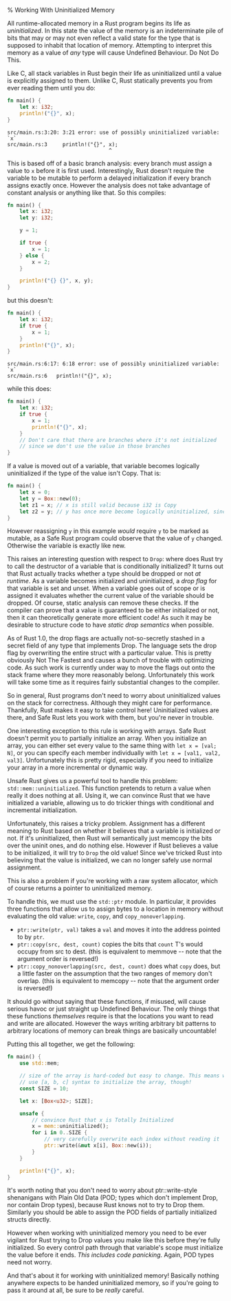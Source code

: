 % Working With Uninitialized Memory

All runtime-allocated memory in a Rust program begins its life as *uninitialized*. In this state the value of the memory is an indeterminate pile of bits that may or may not even reflect a valid state for the type that is supposed to inhabit that location of memory. Attempting to interpret this memory as a value of *any* type will cause Undefined Behaviour. Do Not Do This.

Like C, all stack variables in Rust begin their life as uninitialized until a value is explicitly assigned to them. Unlike C, Rust statically prevents you from ever reading them until you do:

```rust
fn main() {
	let x: i32;
	println!("{}", x);
}
```

```text
src/main.rs:3:20: 3:21 error: use of possibly uninitialized variable: `x`
src/main.rs:3     println!("{}", x);
                                 ^
```

This is based off of a basic branch analysis: every branch must assign a value to `x` before it
is first used. Interestingly, Rust doesn't require the variable to be mutable to perform a delayed initialization if every branch assigns exactly once. However the analysis does not take advantage of constant analysis or anything like that. So this compiles:

```rust
fn main() {
	let x: i32;
	let y: i32;

	y = 1;

	if true {
		x = 1;
	} else {
		x = 2;
	}

    println!("{} {}", x, y);
}
```

but this doesn't:

```rust
fn main() {
	let x: i32;
	if true {
		x = 1;
	}
	println!("{}", x);
}
```

```text
src/main.rs:6:17: 6:18 error: use of possibly uninitialized variable: `x`
src/main.rs:6 	println!("{}", x);
```

while this does:

```rust
fn main() {
	let x: i32;
	if true {
		x = 1;
		println!("{}", x);
	}
	// Don't care that there are branches where it's not initialized
	// since we don't use the value in those branches
}
```

If a value is moved out of a variable, that variable becomes logically uninitialized if the type
of the value isn't Copy. That is:

```rust
fn main() {
	let x = 0;
	let y = Box::new(0);
	let z1 = x; // x is still valid because i32 is Copy
	let z2 = y; // y has once more become logically uninitialized, since Box is not Copy
}
```

However reassigning `y` in this example *would* require `y` to be marked as mutable, as a
Safe Rust program could observe that the value of `y` changed. Otherwise the variable is
exactly like new.

This raises an interesting question with respect to `Drop`: where does Rust
try to call the destructor of a variable that is conditionally initialized?
It turns out that Rust actually tracks whether a type should be dropped or not *at runtime*. As a
variable becomes initialized and uninitialized, a *drop flag* for that variable is set and unset.
When a variable goes out of scope or is assigned it evaluates whether the current value of the
variable should be dropped. Of course, static analysis can remove these checks. If the compiler
can prove that a value is guaranteed to be either initialized or not, then it can theoretically
generate more efficient code! As such it may be desirable to structure code to have *static drop
semantics* when possible.

As of Rust 1.0, the drop flags are actually not-so-secretly stashed in a secret field of any type
that implements Drop. The language sets the drop flag by overwriting the entire struct with a
particular value. This is pretty obviously Not The Fastest and causes a bunch of trouble with
optimizing code. As such work is currently under way to move the flags out onto the stack frame
where they more reasonably belong. Unfortunately this work will take some time as it requires
fairly substantial changes to the compiler.

So in general, Rust programs don't need to worry about uninitialized values on the stack for
correctness. Although they might care for performance. Thankfully, Rust makes it easy to take
control here! Uninitialized values are there, and Safe Rust lets you work with them, but you're
never in trouble.

One interesting exception to this rule is working with arrays. Safe Rust doesn't permit you to
partially initialize an array. When you initialize an array, you can either set every value to the
same thing with `let x = [val; N]`, or you can specify each member individually with
`let x = [val1, val2, val3]`. Unfortunately this is pretty rigid, especially if you need
to initialize your array in a more incremental or dynamic way.

Unsafe Rust gives us a powerful tool to handle this problem: `std::mem::uninitialized`.
This function pretends to return a value when really it does nothing at all. Using it, we can
convince Rust that we have initialized a variable, allowing us to do trickier things with
conditional and incremental initialization.

Unfortunately, this raises a tricky problem. Assignment has a different meaning to Rust based on
whether it believes that a variable is initialized or not. If it's uninitialized, then Rust will
semantically just memcopy the bits over the uninit ones, and do nothing else. However if Rust
believes a value to be initialized, it will try to `Drop` the old value! Since we've tricked Rust
into believing that the value is initialized, we can no longer safely use normal assignment.

This is also a problem if you're working with a raw system allocator, which of course returns a
pointer to uninitialized memory.

To handle this, we must use the `std::ptr` module. In particular, it provides three functions that
allow us to assign bytes to a location in memory without evaluating the old value: `write`, `copy`, and `copy_nonoverlapping`.

* `ptr::write(ptr, val)` takes a `val` and moves it into the address pointed to by `ptr`.
* `ptr::copy(src, dest, count)` copies the bits that `count` T's would occupy from src to dest. (this is equivalent to memmove -- note that the argument order is reversed!)
* `ptr::copy_nonoverlapping(src, dest, count)` does what `copy` does, but a little faster on the
assumption that the two ranges of memory don't overlap. (this is equivalent to memcopy -- note that the argument order is reversed!)

It should go without saying that these functions, if misused, will cause serious havoc or just
straight up Undefined Behaviour. The only things that these functions *themselves* require is that
the locations you want to read and write are allocated. However the ways writing arbitrary bit
patterns to arbitrary locations of memory can break things are basically uncountable!

Putting this all together, we get the following:

```rust
fn main() {
	use std::mem;

	// size of the array is hard-coded but easy to change. This means we can't
	// use [a, b, c] syntax to initialize the array, though!
	const SIZE = 10;

	let x: [Box<u32>; SIZE];

	unsafe {
		// convince Rust that x is Totally Initialized
		x = mem::uninitialized();
		for i in 0..SIZE {
			// very carefully overwrite each index without reading it
			ptr::write(&mut x[i], Box::new(i));
		}
	}

	println!("{}", x);
}
```

It's worth noting that you don't need to worry about ptr::write-style shenanigans with
Plain Old Data (POD; types which don't implement Drop, nor contain Drop types),
because Rust knows not to try to Drop them. Similarly you should be able to assign the POD
fields of partially initialized structs directly.

However when working with uninitialized memory you need to be ever vigilant for Rust trying to
Drop values you make like this before they're fully initialized. So every control path through
that variable's scope must initialize the value before it ends. *This includes code panicking*.
Again, POD types need not worry.

And that's about it for working with uninitialized memory! Basically nothing anywhere expects
to be handed uninitialized memory, so if you're going to pass it around at all, be sure to be
*really* careful.

